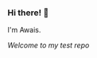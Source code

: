 ### Hi there! 👋
I'm Awais.

*Welcome to my test repo*
<!--
**Awais-10/Awais-10** is a ✨ _special_ ✨ repository because its `README.md` (this file) appears on your GitHub profile.

[sc-539]

Here are some ideas to get you started:

- 🔭 I’m currently working on ...
- 🌱 I’m currently learning ...
- 👯 I’m looking to collaborate on ...
- 🤔 I’m looking for help with ...
- 💬 Ask me about ...
- 📫 How to reach me: ...
- 😄 Pronouns: ...
- ⚡ Fun fact: ...
-->
